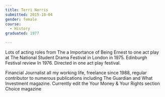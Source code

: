 ```yaml
---
title: Terri Norris
submitted: 2015-10-04
gender: female
course:
  - History
graduated: 1977

---
```

Lots of acting roles from The a Importance of Being Ernest to one act play at The National Student Drama Festival in London in 1975. Edinburgh Festival review In 1976. Directed in one act play festival.

Financial Journalist all my working life, freelance since 1988, regular contributor to numerous publications including The Guardian and What Investment magazine. Currently edit the Your Money & Your Rights section Choice magazine


